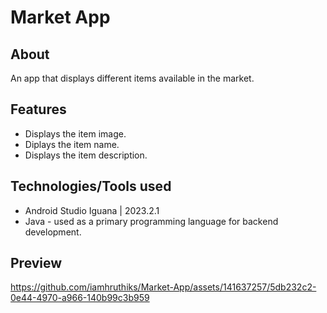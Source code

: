 # Market App

## About
An app that displays different items available in the market.

## Features
- Displays the item image.
- Diplays the item name.
- Displays the item description.

## Technologies/Tools used
- Android Studio Iguana | 2023.2.1
- Java - used as a primary programming language for backend development.

## Preview


https://github.com/iamhruthiks/Market-App/assets/141637257/5db232c2-0e44-4970-a966-140b99c3b959
























